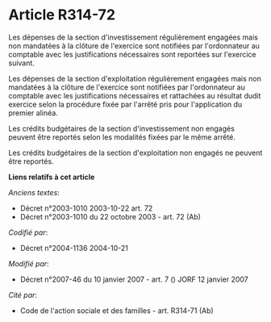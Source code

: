 # Article R314-72

Les dépenses de la section d'investissement régulièrement engagées mais non mandatées à la clôture de l'exercice sont
notifiées par l'ordonnateur au comptable avec les justifications nécessaires sont reportées sur l'exercice suivant.

Les dépenses de la section d'exploitation régulièrement engagées mais non mandatées à la clôture de l'exercice sont notifiées
par l'ordonnateur au comptable avec les justifications nécessaires et rattachées au résultat dudit exercice selon la
procédure fixée par l'arrêté pris pour l'application du premier alinéa.

Les crédits budgétaires de la section d'investissement non engagés peuvent être reportés selon les modalités fixées par le
même arrêté.

Les crédits budgétaires de la section d'exploitation non engagés ne peuvent être reportés.

**Liens relatifs à cet article**

_Anciens textes_:

  - Décret n°2003-1010 2003-10-22 art. 72
  - Décret n°2003-1010 du 22 octobre 2003 - art. 72 (Ab)

_Codifié par_:

  - Décret n°2004-1136 2004-10-21

_Modifié par_:

  - Décret n°2007-46 du 10 janvier 2007 - art. 7 () JORF 12 janvier 2007

_Cité par_:

  - Code de l'action sociale et des familles - art. R314-71 (Ab)

